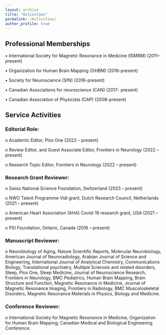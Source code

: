 ```yaml
---
layout: archive
title: "Activities"
permalink: /Activities/
author_profile: true
---
```


## Professional Memberships 
•	International Society for Magnetic Resonance in Medicine (ISMRM) (2011–present)

•	Organization for Human Brain Mapping (OHBM) (2016-present)

•	Society for Neuroscience (SfN) (2016-present)

•	Canadian Associations for neuroscience (CAN) (2017- present)

•	Canadian Association of Physicists (CAP) (2008-present)

## Service Activities 

### Editorial Role:
o	Academic Editor, Plos One (2022 – present) 

o	Review Editor, and Guest Associate Editor, Frontiers in Neurology (2022 – present)

o	Research Topic Editor, Frontiers in Neurology (2022 – present)

### Research Grant Reviewer:
o	Swiss National Science Foundation, Switzerland (2023 – present)

o	NWO Talent Programme Vidi grant, Dutch Research Council, Netherlands (2021 – present)

o	American Heart Association (AHA) Covid-19 research grant, USA (2021 – present)

o	PSI Foundation, Ontario, Canada (2016 – present)

### Manuscript Reviewer: 
o	Neurobiology of Aging, Nature Scientific Reports, Molecular Neurobiology, American Journal of Neuroradiology, Arabian Journal of Science and Engineering, International Journal of Analytical Chemistry, Communications Biology, Translational psychiatry, Multiple Sclerosis and related disorders, Sleep, Plos One, Sleep Medicine, Journal of Neuroscience Research, Frontiers in Neurology, BMC Pediatrics, Human Brain Mapping, Brain Structure and Function, Magnetic Resonance in Medicine, Journal of Magnetic Resonance Imaging, Frontiers in Radiology, BMC Musculoskeletal Disorders, Magnetic Resonance Materials in Physics, Biology and Medicine. 

### Conference Reviewer: 
o	International Society for Magnetic Resonance in Medicine, Organization for Human Brain Mapping; Canadian Medical and Biological Engineering Conference.

